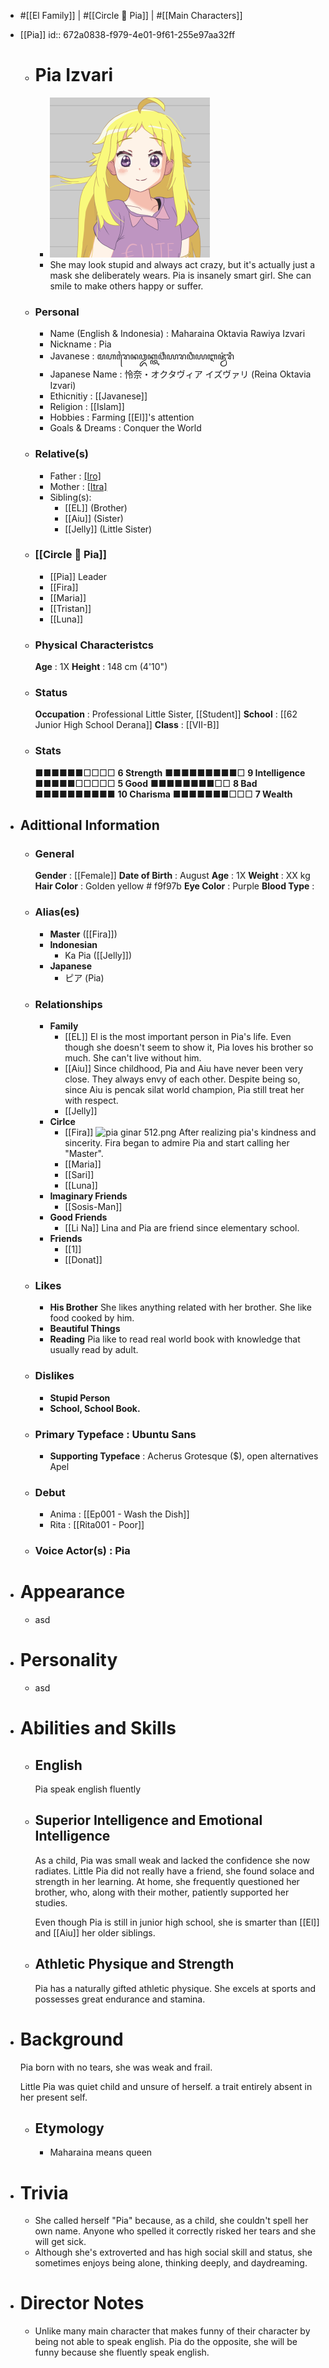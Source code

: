 - #[[El Family]] | #[[Circle 🌻 Pia]] | #[[Main Characters]]
- [[Pia]]
  id:: 672a0838-f979-4e01-9f61-255e97aa32ff
	- # Pia Izvari
		- ![Pia 256.png](../assets/Pia_256_1730859362764_0.png)
		- She may look stupid and always act crazy, but it's actually just a mask she deliberately wears. Pia is insanely smart girl. She can smile to make others happy or suffer.
	- ### Personal
		- Name (English & Indonesia)    : Maharaina Oktavia Rawiya Izvari
		- Nickname                      : Pia
		- Javanese                      : ꦩꦲꦫꦻꦤꦎꦏ꧀ꦠꦮ꦳ꦶꦪꦫꦮꦶꦪꦆꦗ꦳꧀ꦮ꦳ꦫꦶ
		- Japanese Name                 : 怜奈・オクタヴィア イズヴァリ (Reina Oktavia Izvari)
		- Ethicnitiy                    : [[Javanese]]
		- Religion                      : [[Islam]]
		- Hobbies                       : Farming [[El]]'s attention
		- Goals & Dreams                : Conquer the World
	- ### Relative(s)
		- Father                        : [[Iro]](Deceased)
		- Mother                        : [[Itra]](Deceased)
		- Sibling(s):
			- [[EL]] (Brother)
			- [[Aiu]] (Sister)
			- [[Jelly]] (Little Sister)
	- ### [[Circle 🌻 Pia]]
		- [[Pia]] Leader
		- [[Fira]]
		- [[Maria]]
		- [[Tristan]]
		- [[Luna]]
	- ### Physical Characteristcs
	  **Age**                              : 1X
	  **Height**                           : 148 cm (4'10")
	- ### Status
	  **Occupation**                       : Professional Little Sister, [[Student]]
	  **School**                           : [[62 Junior High School Derana]]
	  **Class**                            : [[VII-B]]
	- ### Stats
	  ■■■■■■□□□□ **6  Strength**
	  ■■■■■■■■■□ **9  Intelligence**
	  ■■■■■□□□□□ **5  Good**
	  ■■■■■■■■□□ **8  Bad**
	  ■■■■■■■■■■ **10 Charisma**
	  ■■■■■■■□□□ **7  Wealth**
- ## Adittional Information
	- ### General
	  **Gender**                           : [[Female]]
	  **Date of Birth**                    : August
	  **Age**                              : 1X
	  **Weight**                           : XX kg
	  **Hair Color**                       : Golden yellow # f9f97b
	  **Eye Color**                        : Purple
	  **Blood Type**                       :
	- ### Alias(es)
		- **Master** ([[Fira]])
		- **Indonesian**
			- Ka Pia ([[Jelly]])
		- **Japanese**
			- ピア (Pia)
	- ### Relationships
		- **Family**
			- [[EL]]
			  El is the most important person in Pia's life. Even though she doesn't seem to show it, Pia loves his brother so much. She can't live without him.
			- [[Aiu]]
			  Since childhood, Pia and Aiu have never been very close. They always envy of each other. Despite being so, since Aiu is pencak silat world champion, Pia still treat her with respect.
			- [[Jelly]]
		- **Cirlce**
			- [[Fira]]
			  ![pia ginar 512.png](../assets/pia_ginar_512_1730992231092_0.png) 
			  After realizing pia's kindness and sincerity. Fira began to admire Pia and start calling her "Master".
			- [[Maria]]
			- [[Sari]]
			- [[Luna]]
		- **Imaginary Friends**
			- [[Sosis-Man]]
		- **Good Friends**
			- [[Li Na]]
			  Lina and Pia are friend since elementary school.
		- **Friends**
			- [[1]]
			- [[Donat]]
	- ### Likes
		- **His Brother**
		  She likes anything related with her brother. She like food cooked by him.
		- **Beautiful Things**
		- **Reading**
		  Pia like to read real world book with knowledge that usually read by adult.
	- ### Dislikes
		- **Stupid Person**
		- **School, School Book.**
	- ### Primary Typeface      : Ubuntu Sans
		- **Supporting Typeface**    : Acherus Grotesque ($), open alternatives Apel
	- ### Debut
		- Anima                  : [[Ep001 - Wash the Dish]]
		- Rita                   : [[Rita001 - Poor]]
	- ### Voice Actor(s)        : Pia
- # Appearance
	- asd
- # Personality
	- asd
- # Abilities and Skills
	- ## English
	  Pia speak english fluently
	- ## Superior Intelligence and Emotional Intelligence
	  As a child, Pia was small weak and lacked the confidence she now radiates. Little Pia did not really have a friend, she found solace and strength in her learning. At home, she frequently questioned her brother, who, along with their mother, patiently supported her studies.
	  
	  Even though Pia is still in junior high school, she is smarter than [[El]] and [[Aiu]] her older siblings.
	- ## Athletic Physique and Strength
	  Pia has a naturally gifted athletic physique. She excels at sports and possesses great endurance and stamina.
- # Background
  Pia born with no tears, she was weak and frail.
  
  Little Pia was quiet child and unsure of herself. a trait entirely absent in her present self.
	- ## Etymology
		- Maharaina means queen
- # Trivia
	- She called herself "Pia" because, as a child, she couldn't spell her own name. Anyone who spelled it correctly risked her tears and she will get sick.
	- Although she's extroverted and has high social skill and status, she sometimes enjoys being alone, thinking deeply, and daydreaming.
- # Director Notes
	- Unlike many main character that makes funny of their character by being not able to speak english. Pia do the opposite, she will be funny because she fluently speak english.